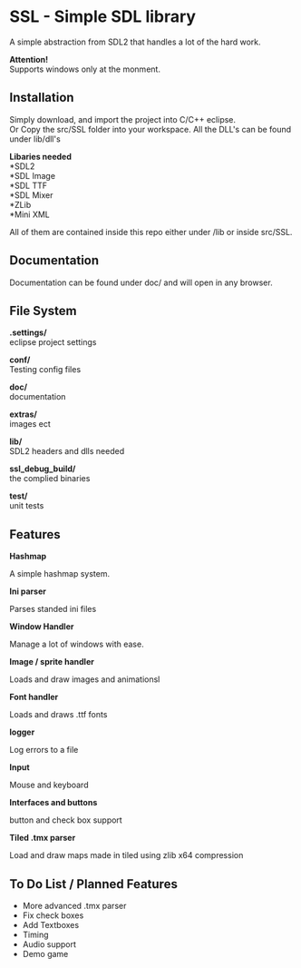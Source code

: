 SSL - Simple SDL library
=============

A simple abstraction from SDL2 that handles a lot of the hard work.

**Attention!**  
Supports windows only at the monment.
 
Installation
-----------
Simply download, and import the project into C/C++ eclipse.   
Or Copy the src/SSL folder into your workspace.
All the DLL's can be found under lib/dll's  

**Libaries needed**  
*SDL2    
*SDL Image  
*SDL TTF    
*SDL Mixer  
*ZLib   
*Mini XML   

All of them are contained inside this repo either under /lib or inside src/SSL.

Documentation
-----------
Documentation can be found under doc/ and will open in any browser.

File System
-----------
**.settings/**       
eclipse project settings  

**conf/**            
Testing config files  

**doc/**             
documentation  

**extras/**          
images ect  

**lib/**             
SDL2 headers and dlls needed  

**ssl_debug_build/**  
the complied binaries 

**test/**            
unit tests  

Features
-----------

**Hashmap**  

A simple hashmap system.

**Ini parser**  

Parses standed ini files

**Window Handler**  

Manage a lot of windows with ease.

**Image / sprite handler**  

Loads and draw images and animationsl

**Font handler**  

Loads and draws .ttf fonts

**logger**  

Log errors to a file

**Input**  

Mouse and keyboard

**Interfaces and buttons**  

button and check box support   

**Tiled .tmx parser**  

Load and draw maps made in tiled using zlib x64 compression   

To Do List / Planned Features
-----------  
- More advanced .tmx parser  
- Fix check boxes  
- Add Textboxes
- Timing
- Audio support
- Demo game
